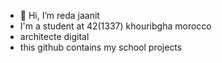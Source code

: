 - 👋 Hi, I’m reda jaanit
- I'm a student at 42(1337) khouribgha morocco 
- architecte digital
- this github contains my school projects
